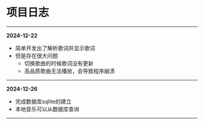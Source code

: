 # 项目日志
---
**2024-12-22**
- 简单开发出了解析歌词并显示歌词
- 但是存在很大问题
  - 切换歌曲的时候歌词没有更新
  - 高品质歌曲无法播放，会导致程序崩溃
---

**2024-12-26**
- 完成数据库sqlite的建立
- 本地音乐可以从数据库查询
---
